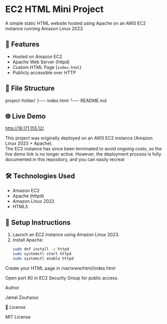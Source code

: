 # EC2 HTML Mini Project

A simple static HTML website hosted using Apache on an AWS EC2 instance running Amazon Linux 2023.

## 🚀 Features

- Hosted on Amazon EC2
- Apache Web Server (httpd)
- Custom HTML Page (`index.html`)
- Publicly accessible over HTTP

## 📁 File Structure
project-folder/
├── index.html
└── README.md

## 🌐 Live Demo

http://16.171.155.12/

This project was originally deployed on an AWS EC2 instance (Amazon Linux 2023 + Apache).  
The EC2 instance has since been terminated to avoid ongoing costs, so the live demo link is no longer active.
However, the deployment process is fully documented in this repository, and you can easily recreat

## 🛠️ Technologies Used

- Amazon EC2
- Apache (httpd)
- Amazon Linux 2023
- HTML5

## 🧰 Setup Instructions

1. Launch an EC2 instance using Amazon Linux 2023.
2. Install Apache:
   ```bash
   sudo dnf install -y httpd
   sudo systemctl start httpd
   sudo systemctl enable httpd
Create your HTML page in /var/www/html/index.html

Open port 80 in EC2 Security Group for public access.

Author

Jamal Zouhaoui

📄 License

MIT License

